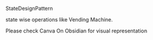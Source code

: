 StateDesignPattern

state wise operations like Vending Machine.

Please check Canva On Obsidian for visual representation